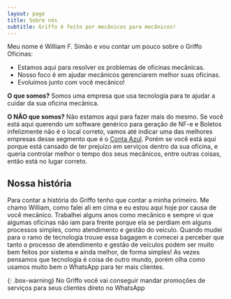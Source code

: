 ```yaml
---
layout: page
title: Sobre nós
subtitle: Griffo é feito por mecânicos para mecânicos!
---
```



Meu nome é William F. Simão e vou contar um pouco sobre o Griffo Oficinas:

- Estamos aqui para resolver os problemas de oficinas mecânicas.
- Nosso foco é em ajudar mecânicos gerenciarem melhor suas oficinas.
- Evoluímos junto com você mecânico!

**O que somos?**
Somos uma empresa que usa tecnologia para te ajudar a cuidar da sua oficina mecânica.

**O NÃO que somos?**
Não estamos aqui para fazer mais do mesmo.
Se você está aqui querendo um software genérico para geração de NF-e e Boletos infelizmente não é o local correto, vamos até indicar uma das melhores empresas desse segmento que é o [Conta Azul](https://contaazul.com/). Porém se você está aqui porque está cansado de ter prejuízo em serviços dentro da sua oficina, e queria controlar melhor o tempo dos seus mecânicos, entre outras coisas, então está no lugar correto.


## Nossa história
Para contar a história do Griffo tenho que contar a minha primeiro.
Me chamo William, como falei ali em cima e eu estou aqui hoje por causa de você mecânico.
Trabalhei alguns anos como mecânico e sempre vi que algumas oficinas não iam para frente porque ela se perdiam em alguns processos simples, como atendimento e gestão do veículo.
Quando mudei para o ramo de tecnologia trouxe essa bagagem e comecei a perceber que tanto o processo de atendimento e gestão de veículos podem ser muito bem feitos por sistema e ainda melhor, de forma simples!
As vezes pensamos que tecnologia é coisa de outro mundo, porém olha como usamos muito bem o WhatsApp para ter mais clientes.

{: .box-warning}
No Griffo você vai conseguir mandar promoções de serviços para seus clientes direto no WhatsApp
